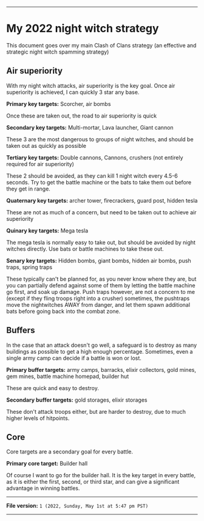 
***

# My 2022 night witch strategy

This document goes over my main Clash of Clans strategy (an effective and strategic night witch spamming strategy)

## Air superiority

With my night witch attacks, air superiority is the key goal. Once air superiority is achieved, I can quickly 3 star any base.

**Primary key targets:** Scorcher, air bombs

Once these are taken out, the road to air superiority is quick

**Secondary key targets:** Multi-mortar, Lava launcher, Giant cannon

These 3 are the most dangerous to groups of night witches, and should be taken out as quickly as possible

**Tertiary key targets:** Double cannons, Cannons, crushers (not entirely required for air superiority)

These 2 should be avoided, as they can kill 1 night witch every 4.5-6 seconds. Try to get the battle machine or the bats to take them out before they get in range.

**Quaternary key targets:** archer tower, firecrackers, guard post, hidden tesla

These are not as much of a concern, but need to be taken out to achieve air superiority

**Quinary key targets:** Mega tesla

The mega tesla is normally easy to take out, but should be avoided by night witches directly. Use bats or battle machines to take these out.

**Senary key targets:** Hidden bombs, giant bombs, hidden air bombs, push traps, spring traps

These typically can't be planned for, as you never know where they are, but you can partially defend against some of them by letting the battle machine go first, and soak up damage. Push traps however, are not a concern to me (except if they fling troops right into a crusher) sometimes, the pushtraps move the nightwitches AWAY from danger, and let them spawn additional bats before going back into the combat zone.

## Buffers

In the case that an attack doesn't go well, a safeguard is to destroy as many buildings as possible to get a high enough percentage. Sometimes, even a single army camp can decide if a battle is won or lost.

**Primary buffer targets:** army camps, barracks, elixir collectors, gold mines, gem mines, battle machine homepad, builder hut

These are quick and easy to destroy.

**Secondary buffer targets:** gold storages, elixir storages

These don't attack troops either, but are harder to destroy, due to much higher levels of hitpoints.

## Core

Core targets are a secondary goal for every battle.

**Primary core target:** Builder hall

Of course I want to go for the builder hall. It is the key target in every battle, as it is either the first, second, or third star, and can give a significant advantage in winning battles.

***

**File version:** `1 (2022, Sunday, May 1st at 5:47 pm PST)`

***

